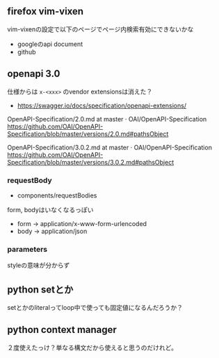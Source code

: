 ## firefox vim-vixen

vim-vixenの設定で以下のページでページ内検索有効にできないかな

- googleのapi document
- github

## openapi 3.0

仕様からは `x-<xxx>` のvendor extensionsは消えた？

- https://swagger.io/docs/specification/openapi-extensions/


OpenAPI-Specification/2.0.md at master · OAI/OpenAPI-Specification
https://github.com/OAI/OpenAPI-Specification/blob/master/versions/2.0.md#pathsObject

OpenAPI-Specification/3.0.2.md at master · OAI/OpenAPI-Specification
https://github.com/OAI/OpenAPI-Specification/blob/master/versions/3.0.2.md#pathsObject

### requestBody

- components/requestBodies

form, bodyはいなくなるっぽい

- form -> application/x-www-form-urlencoded
- body -> application/json


### parameters

styleの意味が分からず

## python setとか

setとかのliteralってloop中で使っても固定値になるんだろうか？

## python context manager

２度使えたっけ？単なる構文だから使えると思うのだけれど。
